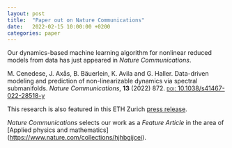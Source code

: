```yaml
---
layout: post
title:  "Paper out on Nature Communications"
date:   2022-02-15 10:00:00 +0200
categories: paper
---
```


Our dynamics-based machine learning algorithm for nonlinear reduced models from data has just appeared in *Nature Communications*.

M. Cenedese, J. Axås, B. Bäuerlein, K. Avila and G. Haller. Data-driven modeling and prediction of non-linearizable dynamics via spectral submanifolds. *Nature Communications*, **13** (2022) 872. [<span style="font-variant:small-caps;">doi</span>: 10.1038/s41467-022-28518-y](https://doi.org/10.1038/s41467-022-28518-y)

This research is also featured in this ETH Zurich [press release](https://ethz.ch/en/news-and-events/eth-news/news/2022/02/predicting-complex-dynamics-from-data.html). 

*Nature Communications* selects our work as a *Feature Article* in the area of [Applied physics and mathematics] (https://www.nature.com/collections/hjhbgijcei).



